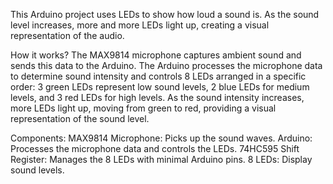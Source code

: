 This Arduino project uses LEDs to show how loud a sound is. As the sound level increases, more and more LEDs light up, creating a visual representation of the audio. 

How it works? 
The MAX9814 microphone captures ambient sound and sends this data to the Arduino. The Arduino processes the microphone data to determine sound intensity and controls 8 LEDs arranged in a specific order: 3 green LEDs represent low sound levels, 2 blue LEDs for medium levels, and 3 red LEDs for high levels. As the sound intensity increases, more LEDs light up, moving from green to red, providing a visual representation of the sound level. 

Components: 
MAX9814 Microphone: Picks up the sound waves. 
Arduino: Processes the microphone data and controls the LEDs. 
74HC595 Shift Register: Manages the 8 LEDs with minimal Arduino pins. 
8 LEDs: Display sound levels. 
